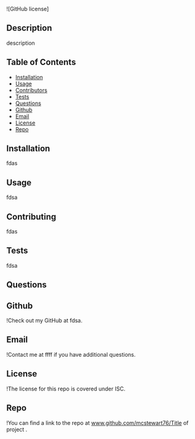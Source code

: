 
 ![GitHub license]
## Description
description 

## Table of Contents
* [Installation](#Installation)
* [Usage](#Usage)
* [Contributors](#Contributors)
* [Tests](#Tests)
* [Questions](#Questions)
* [Github](#Github)
* [Email](#Email)
* [License](#License)
* [Repo](#Repo)


## Installation
fdas 

## Usage
fdsa 

## Contributing
fdas 

## Tests
fdsa 

## Questions


## Github
!Check out my GitHub at fdsa. 

## Email
!Contact me at ffff if you have additional questions. 

## License
!The license for this repo is covered under ISC. 

## Repo
!You can find a link to the repo at www.github.com/mcstewart76/Title of project .
 